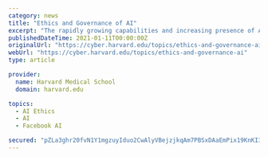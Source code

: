 ```yaml
---
category: news
title: "Ethics and Governance of AI"
excerpt: "The rapidly growing capabilities and increasing presence of AI-based systems in our lives raise pressing questions about the impact, governance, ethics, and accountability of these technologies around the world. How can we narrow the knowledge gap between ..."
publishedDateTime: 2021-01-11T00:00:00Z
originalUrl: "https://cyber.harvard.edu/topics/ethics-and-governance-ai"
webUrl: "https://cyber.harvard.edu/topics/ethics-and-governance-ai"
type: article

provider:
  name: Harvard Medical School
  domain: harvard.edu

topics:
  - AI Ethics
  - AI
  - Facebook AI

secured: "pZLa3ghr20fvN1Y1mgzuyIduo2CwAlyVBejzjkqAm7PBSxDAaEmPix19KnKI3Vd74+NEUnLp+U72ppgbgA1DJAIKlHEg9JURN9regcQEg2npdmDSBBNHSpodiLmblEdpjXhOzI2D6E3Tqs4TwCCMXSDKyaPeFfzLN1Kdy9N34oRQAPJ5oMALAURwGUIuqhQbmKRqjcq7MRoE2X/xEws9PCOjIHH8WsgJ+l2gyUCtwAWpFAzf2qkt3MMH/GIyLNWb/Q/SUoY9qEUwgeg+6LHFSXaRhd8EgCGV34GRomz5a7A/ZctyIF2NUNWorXxsNcwZjCIjaFpqDiOES0R9eGUuZ+MAzO5LWWY7MzTqV89u9BY=;qWQhUZ2Skodizu4oPqm5/Q=="
---
```


